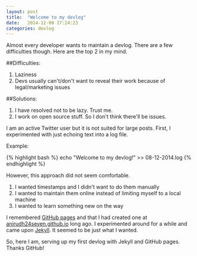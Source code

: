 ```yaml
---
layout: post
title:  "Welcome to my devlog"
date:   2014-12-08 17:24:23
categories: devlog
---
```

Almost every developer wants to maintain a devlog. There are a few difficulties though. Here are the top 2 in my mind.

##Difficulties:

1. Laziness
2. Devs usually can't/don't want to reveal their work because of legal/marketing issues

##Solutions:

1. I have resolved not to be lazy. Trust me.
2. I work on open source stuff. So I don't think there'll be issues.

I am an active Twitter user but it is not suited for large posts. First, I experimented with just echoing text into a log file.

Example:

{% highlight bash %}
echo "Welcome to my devlog!" >> 08-12-2014.log
{% endhighlight %}

However, this approach did not seem comfortable.

1. I wanted timestamps and I didn't want to do them manually
2. I wanted to maintain them online instead of limiting myself to a local machine
3. I wanted to learn something new on the way

I remembered [GitHub pages](https://pages.github.com/) and that I had created one at [anirudh24seven.github.io](http://anirudh24seven.github.io/) long ago. I experimented around for a while and came upon [Jekyll](jekyllrb.com). It seemed to be just what I wanted.

So, here I am, serving up my first devlog with Jekyll and GitHub pages. Thanks GitHub!
